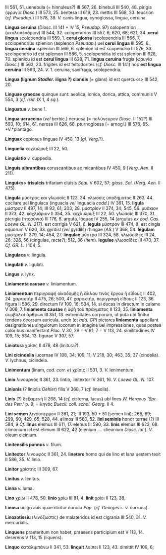 III 561, 51. uenebula (= hinnuleus?) III 567, 26. binebuli III 540, 48.
pirigia (φρυγία *Diosc.*) III 573, 25. bentesa III 619, 23. mettis III
568, 33. teucrion (*cf. Pseudap.*) III 578, 39. *V.* canis lingua,
cynoglossa, lingua, ceruina.

**Lingua ceruina** (*Diosc.* III 141 + IV 15, *Pseudap.* 97)
colopentrion (σκολοπένδριον) III 544, 32. colopendrios III 557, 6; 620,
68; 621, 34. **cerui lingua** scolopendria III 559, 1. **cerui glossa**
iscolopendria III 566, 7. scolopendrius splenion (asplenon *Pseudap.*)
uel **cerui lingua** III 595, 8. **lingua ceruina** isplenion III 566, 6.
splenion id est scopendrio III 576, 33. scolopendrio id est splemon III
586, 5. scolopendria id est splenion III 628, 70. splenicu id est
**cerui lingua** III 628, 71. **lingua ceruina** frugia (φρυγία
*Diosc.*) III 563, 23. frigites id est feltodorites (*cf. Diosc.* III
141) hoc **est lingua ceruina** III 563, 24. *V.* 1. ceruina, saxifraga,
scolopendria.

**Lingua (lignum *Stadler.* iligna ?) clandis** (= glans) id est
quercu\<s\> III 542, 20.

**Linguae graecae** quinque sunt: aeolica, ionica, dorica, attica,
communis V 554, 3 (*cf. Isid.* IX 1, 4 *sq.*).

**Linguatus** *v.* bene 1.

**Lingua ueruecina** (*vel* berbic.) neruosa (= πολύνευρον *Diosc.* II
152?) III 593, 10; 614, 61. nerosa III 626, 68. pturnoglossa (= arnogl.)
III 578, 65. *V.*plantago.

**Linguax** copiosus linguae IV 450, 13 (*gl. Verg.*?).

**Linguelia** κοχλιῶρυξ III 22, 50.

**Linguiatio** *v.* cuppedia.

**Linguis uibrantibus** coruscantibus ac micantibus IV 450, 9 (*Verg.*
*Aen.* II 211).

**Lingui\<s\> trisulcis** trifariam diuisis *Scal.* V 602, 57; *gloss.
Sal.* (*Verg. Aen.* II 475).

**Lingula** μύστρος και γλωσσίς II 123, 34. γλωσσὶς ὑποδήματος II 263,
44. cocliare uel lingulaca (inguacla *vel* linguacla *codd.*) IV 361,
15. **ligula** μύστρον II 497, 14; III 93, 61; 203, 28. μυστρίον II 374,
34; 545, 56. μυάκιον II 373, 42. κοχλιάριον II 354, 35. κοχλιῶρυξ III
22, 50. γλωσσίς III 370, 31. pterigia (πτερύγια) III 176, 6. arguta,
loquax IV 255, 14 (argutus *ex cod. Cas. Loewe GL. N.* 217). est
corrigia V 621, 6. **legula** μύστρον III 474, 8. est cingla equorum V
620, 33. gyrdisl (*vel* gyrdils) rhingae (*AS.*) V 368, 54. **legulam**
μύστρον III 379, 14; 454, 27. **lingulae** μύστρα III 324, 58. γλωσσίδες
III 24, 26; 326, 56 (cingulae, *recte?*); 512, 36 (*item*). **legulae**
γλωσσίδες III 470, 37. *Cf. GR. L.* I 104, 5.

**Lingulaca** *v.* lingula.

**Lingulati** *v.* ligulati.

**Lingus** *v.* lynx.

**Liniamenta causae** *v.* liniamentum.

**Liniamentum** περιγραφή οἰκοδομῆς ἢ ἄλλου τινὸς ἔργου ἢ εἴδους II 402,
24. χαρακτήρ II 475, 26; 500, 47. χαρακτήρ, περιγραφὴ εἴδους II 123, 36.
figura II 586, 29. directum IV 109, 16; 534, 14. si ducas in directum in
calamo V 308, 7. **liniamenta causae** ἡ ὑφὴ τοῦ πράγματος II 123, 35.
**liniamenta** συμβολαὶ ἄρθρων III 351, 13. extremitates corporum, ut
puta ubi finitur tendens deorsum auricula, unde (et *add. GP*) pictores
**liniamenta** appellant designationes singulorum locorum in imagine uel
impressiones, quas postea coloribus manifestant *Plac.* V 30, 29 = V 81,
7 = V 113, 24. similitudines IV 109, 15; 534, 13. figurae V 307, 57.

**Liniatura** χρῖσις II 478, 48 (linitura?).

**Lini cicindelia** lucernae IV 108, 34; 109, 11; V 218, 30; 463, 35; 37
(cindelia). *V.* lychnus, cicindela.

**Linimentum** (linam, *cod. corr. e*) χρῖσις II 531, 3. *V.*
lenimentum.

**Linio** λινουργός II 361, 23. lintio, linitextor IV 361, 16. *V.*
*Loewe GL. N.* 107.

**Linionis** (? liniolis *Oehler*) filis V 368, 7 (*cf.* lineolis).

**Linis** (?) δεξαμενή II 268, 14 (*cf.* cisterna, lacus) *ubi* lines
*W. Heraeus 'Spr. des Petr.'* p. 8; = ληνός *Buecli. coll. schol.
Georg.* II 4.

**Lini semen** λινόσπερμον II 361, 21; III 193, 50 + 51 (semen lini);
266, 69; 299, 60; 429, 65; 528, 44. elimos III 560, 52. **lini seminis**
honor terrae (?) III 584, 9 *Cf.* **linus** elemus III 611, 17. elenus
III 590, 33. **linis** elemus III 623, 68. climonium icl est elimum III
622, 42 (elenium \.... clieonium *Diosc. lat.*). *V.* oleum cicinium.

**Linitensilis pannus** *v.* filum.

**Linitextor** λινουφός II 361, 24. **linetero** homo qui de lino et
lana uestem texit II 586, 35. *V.* linio.

**Linitor** χρίστης III 309, 67.

**Linitus** *v.* lenitus.

**Linna** *v.* luma.

**Lino** χρίω II 478, 50. **linio** χρίω III 81, 4. **linit** χρίει II
123, 38.

**Linosa** uulgo auis quae dicitur curuca *Pap.* (*cf. Georges s. v.*
curruca).

**Linozotissiu** (λινόζωστις) de malateridos id est cigrania III 540,
31. *V.* mercurialis.

**Linquens** praeteritum non habet, praesens participium est V 113, 14.
deserens V 113, 15 (liquens).

**Linquo** καταλιμπάνω II 341, 53. **linquit** λείπει II 123, 43.
dimittit IV 109, 6;
